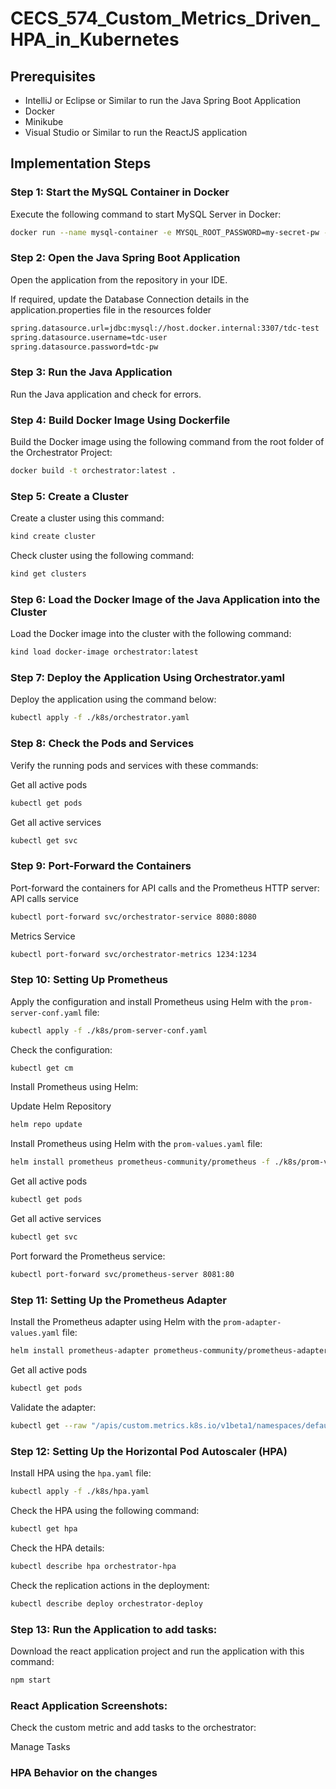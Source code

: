# CECS_574_Custom_Metrics_Driven_HPA_in_Kubernetes

## Prerequisites

- IntelliJ or Eclipse or Similar to run the Java Spring Boot Application
- Docker
- Minikube
- Visual Studio or Similar to run the ReactJS application

## Implementation Steps

### Step 1: Start the MySQL Container in Docker

Execute the following command to start MySQL Server in Docker:

```bash
docker run --name mysql-container -e MYSQL_ROOT_PASSWORD=my-secret-pw -e MYSQL_DATABASE=tdc-test -e MYSQL_USER=tdc-user -e MYSQL_PASSWORD=tdc-pw -p 3307:3306 -d mysql:8-oracle
```

### Step 2: Open the Java Spring Boot Application

Open the application from the repository in your IDE.

If required, update the Database Connection details in the application.properties file in the resources folder

```bash
spring.datasource.url=jdbc:mysql://host.docker.internal:3307/tdc-test
spring.datasource.username=tdc-user
spring.datasource.password=tdc-pw
```

### Step 3: Run the Java Application

Run the Java application and check for errors.

### Step 4: Build Docker Image Using Dockerfile

Build the Docker image using the following command from the root folder of the Orchestrator Project:

```bash
docker build -t orchestrator:latest .
```

### Step 5: Create a Cluster

Create a cluster using this command:

```bash
kind create cluster
```

Check cluster using the following command:

```bash
kind get clusters
```

### Step 6: Load the Docker Image of the Java Application into the Cluster

Load the Docker image into the cluster with the following command:

```bash
kind load docker-image orchestrator:latest
```

### Step 7: Deploy the Application Using Orchestrator.yaml

Deploy the application using the command below:

```bash
kubectl apply -f ./k8s/orchestrator.yaml
```

### Step 8: Check the Pods and Services

Verify the running pods and services with these commands:

Get all active pods
```bash
kubectl get pods
```
Get all active services
```bash
kubectl get svc
```

### Step 9: Port-Forward the Containers

Port-forward the containers for API calls and the Prometheus HTTP server:
API calls service
```bash
kubectl port-forward svc/orchestrator-service 8080:8080
```

Metrics Service
```bash
kubectl port-forward svc/orchestrator-metrics 1234:1234
```



### Step 10: Setting Up Prometheus

Apply the configuration and install Prometheus using Helm with the `prom-server-conf.yaml` file:

```bash
kubectl apply -f ./k8s/prom-server-conf.yaml
```

Check the configuration:

```bash
kubectl get cm
```

Install Prometheus using Helm:

Update Helm Repository

```bash
helm repo update
```

Install Prometheus using Helm with the `prom-values.yaml` file:
```bash
helm install prometheus prometheus-community/prometheus -f ./k8s/prom-values.yaml
```
Get all active pods
```bash
kubectl get pods
```
Get all active services
```bash
kubectl get svc
```
Port forward the Prometheus service:

```bash
kubectl port-forward svc/prometheus-server 8081:80
```

### Step 11: Setting Up the Prometheus Adapter

Install the Prometheus adapter using Helm with the `prom-adapter-values.yaml` file:

```bash
helm install prometheus-adapter prometheus-community/prometheus-adapter -f ./k8s/prom-adapter-values.yaml
```

Get all active pods
```bash
kubectl get pods
```

Validate the adapter:

```bash
kubectl get --raw "/apis/custom.metrics.k8s.io/v1beta1/namespaces/default/pods/*/queue_length"
```

### Step 12: Setting Up the Horizontal Pod Autoscaler (HPA)

Install HPA using the `hpa.yaml` file:

```bash
kubectl apply -f ./k8s/hpa.yaml
```

Check the HPA using the following command:

```bash
kubectl get hpa
```

Check the HPA details:

```bash
kubectl describe hpa orchestrator-hpa
```

Check the replication actions in the deployment:

```bash
kubectl describe deploy orchestrator-deploy
```

### Step 13: Run the Application to add tasks:

Download the react application project and run the application with this command:

```bash
npm start
```

### React Application Screenshots:

Check the custom metric and add tasks to the orchestrator:

Manage Tasks

### HPA Behavior on the changes





